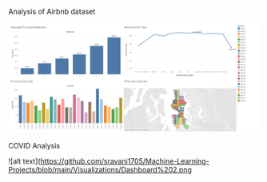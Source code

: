 Analysis of Airbnb dataset

![alt text](https://github.com/sravani1705/Machine-Learning-Projects/blob/main/Visualizations/Dashboard%202.png)


COVID Analysis

![alt text](https://github.com/sravani1705/Machine-Learning-Projects/blob/main/Visualizations/Dashboard%202.png
